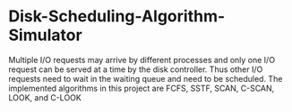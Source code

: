 # Disk-Scheduling-Algorithm-Simulator
Multiple I/O requests may arrive by different processes and only one I/O request can be served at a time by the disk controller. Thus other I/O requests need to wait in the waiting queue and need to be scheduled. The implemented algorithms in this project are FCFS, SSTF, SCAN, C-SCAN, LOOK, and C-LOOK
